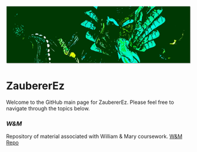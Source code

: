 ![zauberer.jpg](/images/zauberer.jpg)

# ZaubererEz

Welcome to the GitHub main page for ZaubererEz. Please feel free to navigate through the topics below. 

### _W&M_

Repository of material associated with William & Mary coursework. 
[W&M Repo](/WM/index.md)

